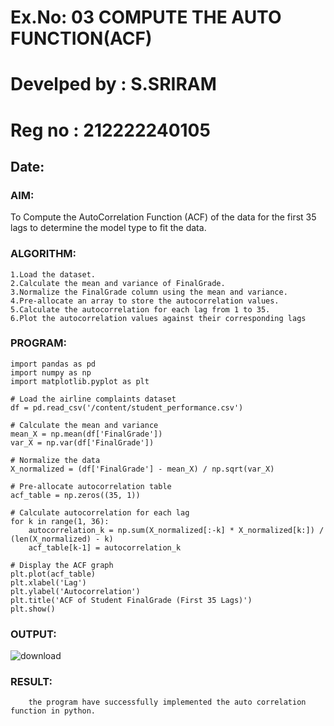 # Ex.No: 03   COMPUTE THE AUTO FUNCTION(ACF)
# Develped by : S.SRIRAM
# Reg no : 212222240105
## Date:
### AIM:
To Compute the AutoCorrelation Function (ACF) of the data for the first 35 lags to determine the model
type to fit the data.
### ALGORITHM:
```
1.Load the dataset.
2.Calculate the mean and variance of FinalGrade.
3.Normalize the FinalGrade column using the mean and variance.
4.Pre-allocate an array to store the autocorrelation values.
5.Calculate the autocorrelation for each lag from 1 to 35.
6.Plot the autocorrelation values against their corresponding lags
```
### PROGRAM:


```
import pandas as pd
import numpy as np
import matplotlib.pyplot as plt

# Load the airline complaints dataset
df = pd.read_csv('/content/student_performance.csv')

# Calculate the mean and variance
mean_X = np.mean(df['FinalGrade'])
var_X = np.var(df['FinalGrade'])

# Normalize the data
X_normalized = (df['FinalGrade'] - mean_X) / np.sqrt(var_X)

# Pre-allocate autocorrelation table
acf_table = np.zeros((35, 1))

# Calculate autocorrelation for each lag
for k in range(1, 36):
    autocorrelation_k = np.sum(X_normalized[:-k] * X_normalized[k:]) / (len(X_normalized) - k)
    acf_table[k-1] = autocorrelation_k

# Display the ACF graph
plt.plot(acf_table)
plt.xlabel('Lag')
plt.ylabel('Autocorrelation')
plt.title('ACF of Student FinalGrade (First 35 Lags)')
plt.show()
```
### OUTPUT:
![download](https://github.com/user-attachments/assets/10366aef-158c-4f94-86ee-52c2a21d6d8e)




### RESULT:
        the program have successfully implemented the auto correlation function in python.
